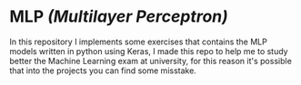 # MLP *(Multilayer Perceptron)*

In this repository I implements some exercises that contains the MLP models written in python using Keras, I made this repo to help me to study better the Machine Learning exam at university, for this reason it's possible that into the projects you can find some misstake.
